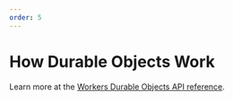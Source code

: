 ```yaml
---
order: 5
---
```


# How Durable Objects Work



Learn more at the [Workers Durable Objects API reference](/runtime-apis/durable-objects).
